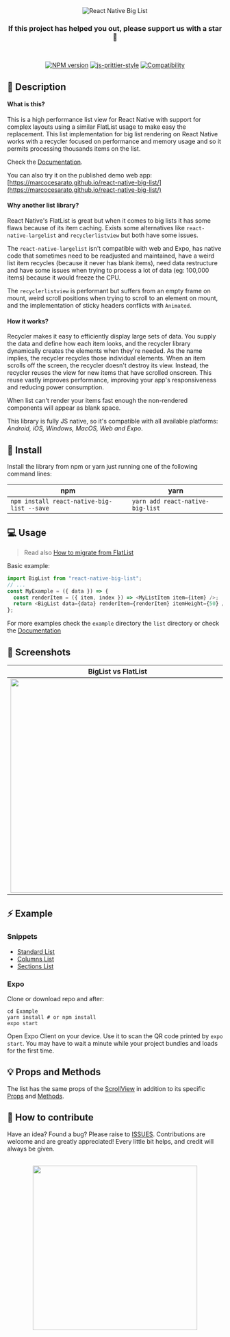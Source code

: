 <div align="center">

<img alt="React Native Big List" src="https://github.com/marcocesarato/react-native-big-list/raw/master/assets/logo.png" />

### If this project has helped you out, please support us with a star 🌟

<br>

[![NPM version](http://img.shields.io/npm/v/react-native-big-list.svg?style=for-the-badge)](http://npmjs.org/package/react-native-big-list)
[![js-prittier-style](https://img.shields.io/badge/code_style-prettier-ff69b4.svg?style=for-the-badge)](https://prettier.io/)
[![Compatibility](https://img.shields.io/badge/platform-android%20%7C%20ios%20%7C%20Web%20%7C%20expo-blue.svg?style=for-the-badge)](http://npmjs.org/package/react-native-big-list)

<!--[![Package Quality](https://npm.packagequality.com/shield/react-native-big-list.svg?style=for-the-badge)](https://packagequality.com/#?package=react-native-big-list)-->

</div>

## 📘 Description

#### What is this?

This is a high performance list view for React Native with support for complex layouts using a similar FlatList usage to make easy the replacement.
This list implementation for big list rendering on React Native works with a recycler focused on performance and memory usage and so it permits processing thousands items on the list.

Check the [Documentation](https://marcocesarato.github.io/react-native-big-list-docs/).

You can also try it on the published demo web app: [https://marcocesarato.github.io/react-native-big-list/](https://marcocesarato.github.io/react-native-big-list/)

#### Why another list library?

React Native's FlatList is great but when it comes to big lists it has some flaws because of its item caching.
Exists some alternatives like `react-native-largelist` and `recyclerlistview` but both have some issues.

The `react-native-largelist` isn't compatible with web and Expo, has native code that sometimes need to be readjusted and maintained, have a weird list item recycles (because it never has blank items), need data restructure and have some issues when trying to process a lot of data (eg: 100,000 items) because it would freeze the CPU.

The `recyclerlistview` is performant but suffers from an empty frame on mount, weird scroll positions when trying to scroll to an element on mount, and the implementation of sticky headers conflicts with `Animated`.

#### How it works?

Recycler makes it easy to efficiently display large sets of data. You supply the data and define how each item looks, and the recycler library dynamically creates the elements when they're needed.
As the name implies, the recycler recycles those individual elements. When an item scrolls off the screen, the recycler doesn't destroy its view. Instead, the recycler reuses the view for new items that have scrolled onscreen. This reuse vastly improves performance, improving your app's responsiveness and reducing power consumption.

When list can't render your items fast enough the non-rendered components will appear as blank space.

This library is fully JS native, so it's compatible with all available platforms: _Android, iOS, Windows, MacOS, Web and Expo_.

## 📖 Install

Install the library from npm or yarn just running one of the following command lines:

| npm                                        | yarn                             |
| ------------------------------------------ | -------------------------------- |
| `npm install react-native-big-list --save` | `yarn add react-native-big-list` |

## 💻 Usage

> Read also [How to migrate from FlatList](https://marcocesarato.github.io/react-native-big-list-docs/extras/migrate-flatlist/)


Basic example:

```javascript
import BigList from "react-native-big-list";
// ...
const MyExample = ({ data }) => {
  const renderItem = ({ item, index }) => <MyListItem item={item} />;
  return <BigList data={data} renderItem={renderItem} itemHeight={50} />;
};
```

For more examples check the `example` directory the `list` directory or check the [Documentation](https://marcocesarato.github.io/react-native-big-list-docs/basics/standard-list)

## 🎨 Screenshots

| BigList vs FlatList                                                                                                            | Section List                                                                                                                            |
| ------------------------------------------------------------------------------------------------------------------------------ | --------------------------------------------------------------------------------------------------------------------------------------- |
| <img src="https://github.com/marcocesarato/react-native-big-list/raw/master/assets/screenshots/performance.gif" width="500" /> | <img src="https://github.com/marcocesarato/react-native-big-list/raw/master/assets/screenshots/example-section-list.jpg" width="500" /> |

## ⚡️ Example

### Snippets

- [Standard List](https://marcocesarato.github.io/react-native-big-list-docs/basics/standard-list)
- [Columns List](https://marcocesarato.github.io/react-native-big-list-docs/basics/columns-list)
- [Sections List](https://marcocesarato.github.io/react-native-big-list-docs/basics/sections-list)

### Expo

Clone or download repo and after:

```shell
cd Example
yarn install # or npm install
expo start
```

Open Expo Client on your device. Use it to scan the QR code printed by `expo start`. You may have to wait a minute while your project bundles and loads for the first time.

## 💡 Props and Methods

The list has the same props of the [ScrollView](https://reactnative.dev/docs/view#props) in addition to its specific [Props](docs/Props.md) and [Methods](docs/Methods.md).

## 🤔 How to contribute

Have an idea? Found a bug? Please raise to [ISSUES](https://github.com/marcocesarato/react-native-big-list/issues).
Contributions are welcome and are greatly appreciated! Every little bit helps, and credit will always be given.

<p align="center">
    <br>
    <a href="https://nodei.co/npm/react-native-big-list/" rel="nofollow">
        <img align="center" src="https://nodei.co/npm/react-native-big-list.png?downloads=true&downloadRank=true" width="384">
    </a>
</p>
